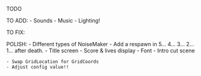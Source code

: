 TODO

TO ADD:
    - Sounds
    - Music
    - Lighting!

TO FIX:

POLISH:
    - Different types of NoiseMaker
    - Add a respawn in 5... 4... 3... 2... 1... after death.
    - Title screen
    - Score & lives display
    - Font
    - Intro cut scene

    - Swap GridLocation for GridCoords
    - Adjust config value!!
